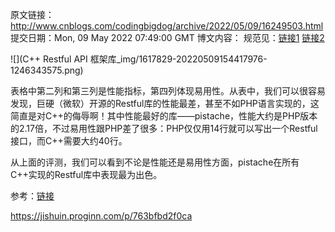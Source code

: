 原文链接：http://www.cnblogs.com/codingbigdog/archive/2022/05/09/16249503.html
提交日期：Mon, 09 May 2022 07:49:00 GMT
博文内容：
规范见：[链接1](https://www.cnblogs.com/bigsai/p/14099154.html)
[链接2](https://restfulapi.cn/)

![](C++ Restful API 框架库_img/1617829-20220509154417976-1246343575.png)

表格中第二列和第三列是性能指标，第四列体现易用性。从表中，我们可以很容易发现，巨硬（微软）开源的Restful库的性能最差，甚至不如PHP语言实现的，这简直是对C++的侮辱啊！其中性能最好的库——pistache，性能大约是PHP版本的2.17倍，不过易用性跟PHP差了很多：PHP仅仅用14行就可以写出一个Restful接口，而C++需要大约40行。

从上面的评测，我们可以看到不论是性能还是易用性方面，pistache在所有C++实现的Restful库中表现最为出色。


参考：[链接](https://www.jianshu.com/p/38c3ce4dfbb3)



https://jishuin.proginn.com/p/763bfbd2f0ca